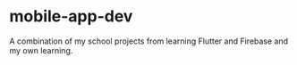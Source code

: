 # mobile-app-dev
A combination of my school projects from learning Flutter and Firebase and my own learning.
